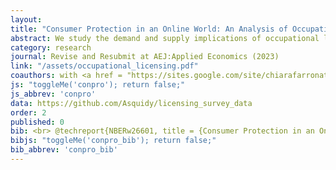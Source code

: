 ```yaml
---
layout: 
title: "Consumer Protection in an Online World: An Analysis of Occupational Licensing"
abstract: We study the demand and supply implications of occupational licensing using transaction-level data from a large online platform for home improvement services. We find that demand is more responsive to a professional's reviews than to the professional's platform-verified licensing status. We show some evidence that consumers view licenses and reviews as substitutes. We confirm the generality of our findings off the platform in an independent consumer survey. Combining state-level licensing regulation data with platform micro-data, we find that more stringent requirements are associated with less competition, higher prices, and no increase in demand or consumer satisfaction. 
category: research
journal: Revise and Resubmit at AEJ:Applied Economics (2023)
link: "/assets/occupational_licensing.pdf"
coauthors: with <a href = "https://sites.google.com/site/chiarafarronato/"> Chiara Farronato</a>, <a href="https://www.bradjlarsen.com/"> Brad Larsen</a> and <a href="https://www.brynjolfsson.com/">Erik Brynjolfsson</a>
js: "toggleMe('conpro'); return false;"
js_abbrev: 'conpro'
data: https://github.com/Asquidy/licensing_survey_data
order: 2
published: 0
bib: <br> @techreport{NBERw26601, title = {Consumer Protection in an Online World&#58; An Analysis of Occupational Licensing}, author = {Farronato, Chiara and Fradkin, Andrey and Larsen, Bradley and Brynjolfsson, Erik}, institution = {National Bureau of Economic Research}, number = {26601}, year = {2020}, month = {January}}
bibjs: "toggleMe('conpro_bib'); return false;"
bib_abbrev: 'conpro_bib'
---
```



